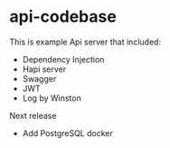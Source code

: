 # api-codebase

This is example Api server that included:
- Dependency Injection
- Hapi server
- Swagger
- JWT
- Log by Winston

Next release
- Add PostgreSQL docker
